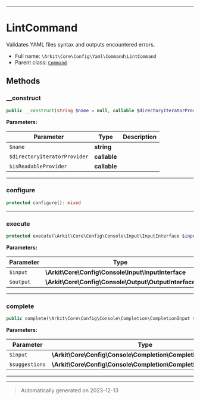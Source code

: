 ***

# LintCommand

Validates YAML files syntax and outputs encountered errors.



* Full name: `\Arkit\Core\Config\Yaml\Command\LintCommand`
* Parent class: [`Command`](../../Console/Command/Command.md)




## Methods


### __construct



```php
public __construct(string $name = null, callable $directoryIteratorProvider = null, callable $isReadableProvider = null): mixed
```








**Parameters:**

| Parameter | Type | Description |
|-----------|------|-------------|
| `$name` | **string** |  |
| `$directoryIteratorProvider` | **callable** |  |
| `$isReadableProvider` | **callable** |  |





***

### configure



```php
protected configure(): mixed
```












***

### execute



```php
protected execute(\Arkit\Core\Config\Console\Input\InputInterface $input, \Arkit\Core\Config\Console\Output\OutputInterface $output): int
```








**Parameters:**

| Parameter | Type | Description |
|-----------|------|-------------|
| `$input` | **\Arkit\Core\Config\Console\Input\InputInterface** |  |
| `$output` | **\Arkit\Core\Config\Console\Output\OutputInterface** |  |





***

### complete



```php
public complete(\Arkit\Core\Config\Console\Completion\CompletionInput $input, \Arkit\Core\Config\Console\Completion\CompletionSuggestions $suggestions): void
```








**Parameters:**

| Parameter | Type | Description |
|-----------|------|-------------|
| `$input` | **\Arkit\Core\Config\Console\Completion\CompletionInput** |  |
| `$suggestions` | **\Arkit\Core\Config\Console\Completion\CompletionSuggestions** |  |





***


***
> Automatically generated on 2023-12-13
